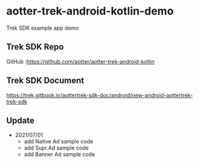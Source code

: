# aotter-trek-android-kotlin-demo
Trek SDK example app demo

## Trek SDK Repo
 GitHub :https://github.com/aotter/aotter-trek-android-kotlin

## Trek SDK Document
https://trek.gitbook.io/aottertrek-sdk-doc/android/new-android-aottertrek-trek-sdk

## Update
- 2021/07/01 
    - add Native Ad sample code 
    - add Supr.Ad sample code
    - add Banner Ad sample code
